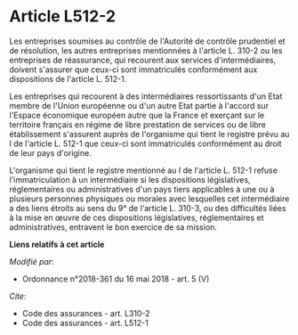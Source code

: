 # Article L512-2

Les entreprises soumises au contrôle de l'Autorité de contrôle prudentiel et de résolution, les autres entreprises
mentionnées à l'article L. 310-2 ou les entreprises de réassurance, qui recourent aux services d'intermédiaires, doivent
s'assurer que ceux-ci sont immatriculés conformément aux dispositions de l'article L. 512-1.

Les entreprises qui recourent à des intermédiaires ressortissants d'un Etat membre de l'Union européenne ou d'un autre Etat
partie à l'accord sur l'Espace économique européen autre que la France et exerçant sur le territoire français en régime de
libre prestation de services ou de libre établissement s'assurent auprès de l'organisme qui tient le registre prévu au I de
l'article L. 512-1 que ceux-ci sont immatriculés conformément au droit de leur pays d'origine.

L'organisme qui tient le registre mentionné au I de l'article L. 512-1 refuse l'immatriculation à un intermédiaire si les
dispositions législatives, réglementaires ou administratives d'un pays tiers applicables à une ou à plusieurs personnes
physiques ou morales avec lesquelles cet intermédiaire a des liens étroits au sens du 9° de l'article L. 310-3, ou des
difficultés liées à la mise en œuvre de ces dispositions législatives, réglementaires et administratives, entravent le bon
exercice de sa mission.

**Liens relatifs à cet article**

_Modifié par_:

  - Ordonnance n°2018-361 du 16 mai 2018 - art. 5 (V)

_Cite_:

  - Code des assurances - art. L310-2
  - Code des assurances - art. L512-1
